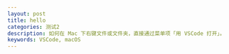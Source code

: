 ```yaml
---
layout: post
title: hello
categories: 测试2
description: 如何在 Mac 下右键文件或文件夹，直接通过菜单项「用 VSCode 打开」。
keywords: VSCode, macOS
---
```

